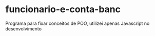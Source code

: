 # funcionario-e-conta-banc
Programa para fixar conceitos de POO, utilizei apenas Javascript no desenvolvimento
